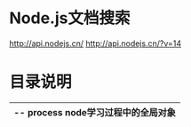 # Node.js文档搜索
http://api.nodejs.cn/
http://api.nodejs.cn/?v=14

# 目录说明
|-- process node学习过程中的全局对象
  |--
  